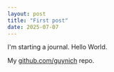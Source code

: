 ```yaml
---
layout: post
title: "First post"
date: 2025-07-07
---
```


I'm starting a journal.  Hello World.

My [github.com/guynich](https://github.com/guynich) repo.